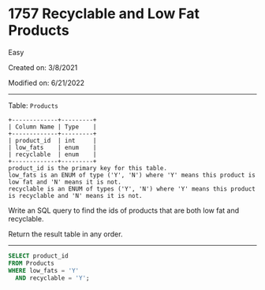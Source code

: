 # 1757 Recyclable and Low Fat Products

Easy

Created on: 3/8/2021

Modified on: 6/21/2022

---

Table: `Products`

``` text
+-------------+---------+
| Column Name | Type    |
+-------------+---------+
| product_id  | int     |
| low_fats    | enum    |
| recyclable  | enum    |
+-------------+---------+
product_id is the primary key for this table.
low_fats is an ENUM of type ('Y', 'N') where 'Y' means this product is low fat and 'N' means it is not.
recyclable is an ENUM of types ('Y', 'N') where 'Y' means this product is recyclable and 'N' means it is not.
```

Write an SQL query to find the ids of products that are both low fat and recyclable.

Return the result table in any order.

---

``` sql
SELECT product_id
FROM Products
WHERE low_fats = 'Y' 
  AND recyclable = 'Y';
```
